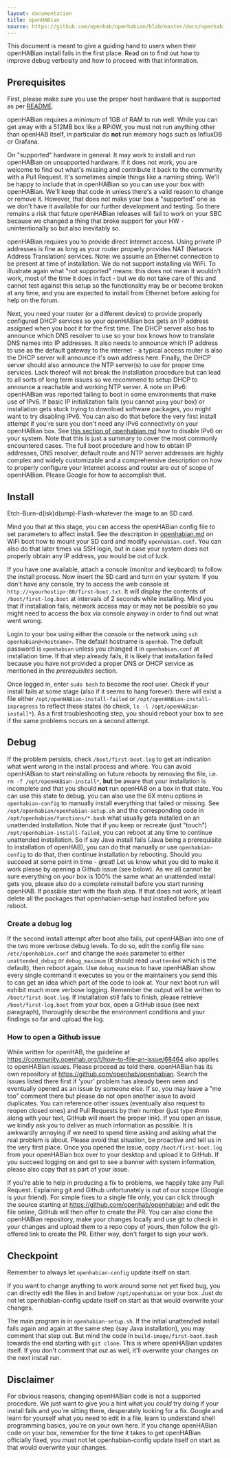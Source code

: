 ```yaml
---
layout: documentation
title: openHABian
source: https://github.com/openhab/openhabian/blob/master/docs/openhabian-DEBUG.md
---
```


<!-- Attention authors: Do not edit directly. Please add your changes to the appropriate source repository -->

This document is meant to give a guiding hand to users when their openHABian install fails in the first place.
Read on to find out how to improve debug verbosity and how to proceed with that information.

## Prerequisites
First, please make sure you use the proper host hardware that is supported as per [README](https://github.com/openhab/openhabian/blob/master/README.md).

openHABian requires a minimum of 1GB of RAM to run well. While you can get away with a 512MB box like a RPi0W, you must not run anything other than openHAB itself, in particular do **not** run memory hogs such as InfluxDB or Grafana.

On "supported" hardware in general:
It may work to install and run openHABian on unsupported hardware. If it does not work, you are welcome to find out what's missing and contribute it back to the community with a Pull Request. It's sometimes simple things like a naming string. We'll be happy to include that in openHABian so you can use your box with openHABian. We'll keep that code in unless there's a valid reason to change or remove it.
However, that does not make your box a "supported" one as we don't have it available for our further development and testing. So there remains a risk that future openHABian releases will fail to work on your SBC because we changed a thing that broke support for your HW - unintentionally so but also inevitably so.

openHABian requires you to provide direct Internet access. Using private IP addresses is fine as long as your router properly provides NAT (Network Address Translation) services.
Note: we assume an Ethernet connection to be present at time of installation. We do not support installing via WiFi.
To illustrate again what "not supported" means: this does not mean it wouldn't work, most of the time it does in fact - but we do not take care of this and cannot test against this setup so the functionality may be or become broken at any time, and you are expected to install from Ethernet before asking for help on the forum.

Next, you need your router (or a different device) to provide properly configured DHCP services so your openHABian box gets an IP address assigned when you boot it for the first time.
The DHCP server also has to announce which DNS resolver to use so your box knows how to translate DNS names into IP addresses.
It also needs to announce which IP address to use as the default gateway to the internet - a typical access router is also the DHCP server will announce it's own address here.
Finally, the DHCP server should also announce the NTP server(s) to use for proper time services. Lack thereof will not break the installation procedure but can lead to all sorts of long term issues so we recommend to setup DHCP to announce a reachable and working NTP server.
A note on IPv6: openHABian was reported failing to boot in some environments that make use of IPv6. If basic IP initialization fails (you cannot `ping` your box) or installation gets stuck trying to download software packages, you might want to try disabling IPv6. You can also do that before the very first install attempt if you're sure you don't need any IPv6 connectivity on your openHABian box. See [this section of openhabian.md](openhabian.md#ipv6-notes) how to disable IPv6 on your system.
Note that this is just a summary to cover the most commonly encountered cases. The full boot procedure and how to obtain IP addresses, DNS resolver, default route and NTP server addresses are highly complex and widely customizable and a comprehensive description on how to properly configure your Internet access and router are out of scope of openHABian. Please Google for how to accomplish that.


## Install
Etch-Burn-d(isk)d(ump)-Flash-whatever the image to an SD card.

Mind you that at this stage, you can access the openHABian config file to set parameters to affect install. See the description in [openhabian.md](https://github.com/openhab/openhabian/blob/master/docs/openhabian.md) on WiFi boot how to mount your SD card and modify `openhabian.conf`. You can also do that later times via SSH login, but in case your system does not properly obtain any IP address, you would be out of luck.

If you have one available, attach a console (monitor and keyboard) to follow the install process. Now insert the SD card and turn on your system.
If you don't have any console, try to access the web console at `http://<yourhostip>:80/first-boot.txt`.
It will display the contents of `/boot/first-log.boot` at intervals of 2 seconds while installing.
Mind you that if installation fails, network access may or may not be possible so you might need to access the box via console anyway in order to find out what went wrong.

Login to your box using either the console or the network using `ssh openhabian@<hostname>`. The default hostname is `openhab`. The default password is `openhabian` unless you changed it in `openhabian.conf` at installation time.
If that step already fails, it is likely that installation failed because you have not provided a proper DNS or DHCP service as mentioned in the _prerequisites_ section.

Once logged in, enter `sudo bash` to become the root user.
Check if your install fails at some stage (also if it seems to hang forever): there will exist a file either `/opt/openHABian-install-failed` or `/opt/openHABian-install-inprogress` to reflect these states (to check, `ls -l /opt/openHABian-install*`).
As a first troubleshooting step, you should reboot your box to see if the same problems occurs on a second attempt.

## Debug
If the problem persists, check `/boot/first-boot.log` to get an indication what went wrong in the install process and where.
You can avoid openHABian to start reinstalling on future reboots by removing the file, i.e. `rm -f /opt/openHABian-install*`, **but** be aware that your installation is incomplete and that you should **not** run openHAB on a box in that state.
You can use this state to debug, you can also use the 6X menu options in `openhabian-config` to manually install everything that failed or missing. See `/opt/openhabian/openhabian-setup.sh` and the corresponding code in `/opt/openhabian/functions/*.bash` what usually gets installed on an unattended installation. Note that if you keep or recreate (just "touch") `/opt/openhabian-install-failed`, you can reboot at any time to continue unattended installation. So if say Java install fails (Java being a prerequisite to installation of openHAB), you can do that manually or use `openhabian-config` to do that, then continue installation by rebooting.
Should you succeed at some point in time - great! Let us know what you did to make it work please by opening a Github issue (see below).
As we all cannot be sure everything on your box is 100% the same what an unattended install gets you, please also do a complete reinstall before you start running openHAB. If possible start with the flash step. If that does not work, at least delete all the packages that openhabian-setup had installed before you reboot.

### Create a debug log
If the second install attempt after boot also fails, put openHABian into one of the two more verbose debug levels.
To do so, edit the config file `nano /etc/openhabian.conf` and change the `mode` parameter to either `unattended_debug` or `debug_maximum` (it should read `unattended` which is the default), then reboot again.
Use `debug_maximum` to have openHABian show every single command it executes so you or the maintainers you send this to can get an idea which part of the code to look at.
Your next boot run will exhibit much more verbose logging. Remember the output will be written to `/boot/first-boot.log`.
If installation still fails to finish, please retrieve `/boot/first-log.boot` from your box, open a GitHub issue (see next paragraph), thoroughly describe the environment conditions and your findings so far and upload the log.

### How to open a Github issue
While written for openHAB, the guideline at <https://community.openhab.org/t/how-to-file-an-issue/68464> also applies to openHABian issues.
Please proceed as told there. openHABian has its own repository at <https://github.com/openhab/openhabian>.
Search the issues listed there first if 'your' problem has already been seen and eventually opened as an issue by someone else. If so, you may leave a "me too" comment there but please do not open another issue to avoid duplicates.
You can reference other issues (eventually also request to reopen closed ones) and Pull Requests by their number (just type #nnn along with your text, GitHub will insert the proper link).
If you open an issue, we kindly ask you to deliver as much information as possible. It is awkwardly annoying if we need to spend time asking and asking what the real problem is about. Please avoid that situation, be proactive and tell us in the very first place.
Once you opened the issue, copy `/boot/first-boot.log` from your openHABian box over to your desktop and upload it to GitHub.
If you succeed logging on and get to see a banner with system information, please also copy that as part of your issue.

If you're able to help in producing a fix to problems, we happily take any Pull Request.
Explaining git and Github unfortunately is out of our scope (Google is your friend).
For simple fixes to a single file only, you can click through the source starting at <https://github.com/openhab/openhabian> and edit the file online, GitHub will then offer to create the PR.
You can also clone the openHABian repository, make your changes locally and use git to check in your changes and upload them to a repo copy of yours, then follow the git-offered link to create the PR.
Either way, don't forget to sign your work.

## Checkpoint
Remember to always let `openhabian-config` update itself on start.

If you want to change anything to work around some not yet fixed bug, you can directly edit the files in and below `/opt/openhabian` on your box. Just do not let openhabian-config update itself on start as that would overwrite your changes.

The main program is in `openhabian-setup.sh`. If the initial unattended install fails again and again at the same step (say Java installation), you may comment that step out. But mind the code in `build-image/first-boot.bash` towards the end starting with `git clone`. This is where openHABian updates itself. If you don't comment that out as well, it'll overwrite your changes on the next install run.

## Disclaimer
For obvious reasons, changing openHABian code is not a supported procedure. We just want to give you a hint what you _could_ try doing if your install fails and you're sitting there, desperately looking for a fix.
Google and learn for yourself what you need to edit in a file, learn to understand shell programming basics, you're on your own here.
If you change openHABian code on your box, remember for the time it takes to get openHABian officially fixed, you must not let openhabian-config update itself on start as that would overwrite your changes.
